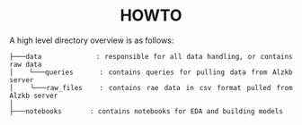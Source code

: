 <h1 align = "center">HOWTO</h1>

<div align = "justify">

A high level directory overview is as follows:

```
├───data            : responsible for all data handling, or contains raw data
│   └───queries     : contains queries for pulling data from Alzkb server
│   └───raw_files   : contains rae data in csv format pulled from Alzkb server
│
├───notebooks       : contains notebooks for EDA and building models 
```

</div>
